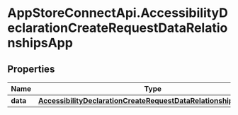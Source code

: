 # AppStoreConnectApi.AccessibilityDeclarationCreateRequestDataRelationshipsApp

## Properties

Name | Type | Description | Notes
------------ | ------------- | ------------- | -------------
**data** | [**AccessibilityDeclarationCreateRequestDataRelationshipsAppData**](AccessibilityDeclarationCreateRequestDataRelationshipsAppData.md) |  | 


